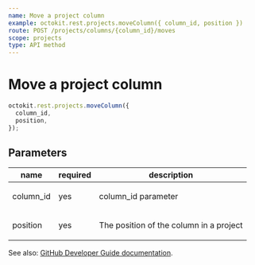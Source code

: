 ```yaml
---
name: Move a project column
example: octokit.rest.projects.moveColumn({ column_id, position })
route: POST /projects/columns/{column_id}/moves
scope: projects
type: API method
---
```


# Move a project column

```js
octokit.rest.projects.moveColumn({
  column_id,
  position,
});
```

## Parameters

<table>
  <thead>
    <tr>
      <th>name</th>
      <th>required</th>
      <th>description</th>
    </tr>
  </thead>
  <tbody>
    <tr><td>column_id</td><td>yes</td><td>

column_id parameter

</td></tr>
<tr><td>position</td><td>yes</td><td>

The position of the column in a project

</td></tr>
  </tbody>
</table>

See also: [GitHub Developer Guide documentation](https://docs.github.com/rest/reference/projects#move-a-project-column).
